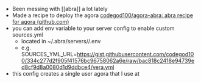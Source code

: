 - Been messing with [[abra]] a lot lately
- Made a recipe to deploy the agora [codegod100/agora-abra: abra recipe for agora (github.com)](https://github.com/codegod100/agora-abra)
- you can add env variable to your server config to enable custom sources.yml
	- located in ~/.abra/servers/<your server>/<your host>.env
	- e.g. SOURCES_YML_URL=https://gist.githubusercontent.com/codegod100/334c277d2f905f41576bc96758062a6e/raw/bac818c2418e94739ed8cf9d8a0080d1d9ddbce4/vera.yml
- this config creates a single user agora that I use at